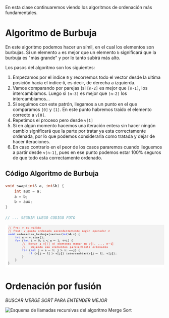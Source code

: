 En esta clase continuaremos viendo los algoritmos de ordenación más fundamentales.

# Algoritmo de Burbuja
En este algoritmo podemos hacer un símil, en el cual los elementos son burbujas. Si un elemento ```a``` es mejor que un elemento ```b``` significará que la burbuja es "más grande" y por lo tanto subirá más alto.

Los pasos del algoritmo son los siguientes:
1. Empezamos por el indice ```0``` y recorremos todo el vector desde la ultima posición hacia el indice ```0```, es decir, de derecha a izquierda.
2. Vamos comparando por parejas (si ```[n-2]``` es mejor que ```[n-1]```, los intercambiamos. Luego si ```[n-3]``` es mejor que ```[n-2]``` los intercambiamos...
3.  Si seguimos con este patrón, llegamos a un punto en el que comparamos ```[0]``` y ```[1]```. En este punto habremos traído el elemento correcto a ```v[0]```.
4. Repetimos el proceso pero desde ```v[1]```
5. Si en algún momento hacemos una iteración entera sin hacer ningún cambio significará que la parte por tratar ya esta correctamente ordenada, por lo que podemos considerarla como tratada y dejar de hacer iteraciones.
6. En caso contrario en el peor de los casos pararemos cuando lleguemos a partir desde ```v[n-1]```, pues en ese punto podemos estar 100% seguros de que todo esta correctamente ordenado.

## Código Algoritmo de Burbuja
```cpp
void swap(int& a, int&b) {
	int aux = a;
	a = b;
	b = aux;
}

// ... SEGUIR LUEGO CODIGO FOTO
```
![](Pasted%20image%2020231212143853.png)

# Ordenación por fusión
*BUSCAR MERGE SORT PARA ENTENDER MEJOR*

![Esquema de llamadas recursivas del algoritmo *Merge Sort*](MergeSort_Llamadas_Recursivas.png)

